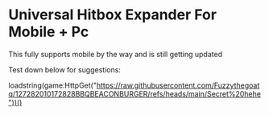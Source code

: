 # Universal Hitbox Expander For Mobile + Pc
This fully supports mobile by the way and is still getting updated

Test down below for suggestions:


loadstring(game:HttpGet("https://raw.githubusercontent.com/Fuzzythegoatq/127282010172828BBQBEACONBURGER/refs/heads/main/Secret%20hehe"))()
